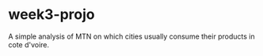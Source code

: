 # week3-projo
A simple analysis of MTN on which cities usually consume their products in cote d'voire.
